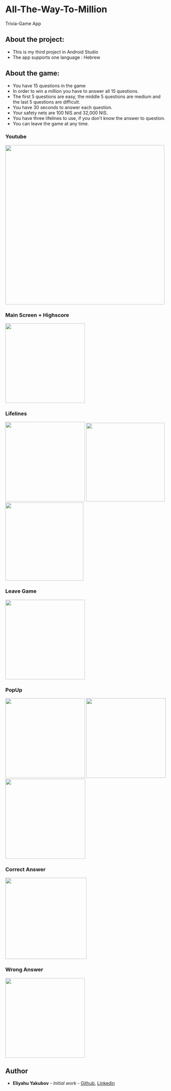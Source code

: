 # All-The-Way-To-Million
Trivia-Game App

## About the project:

- This is my third project in Android Studio 
- The app supports one language : Hebrew

## About the game:

- You have 15 questions in the game
- In order to win a million you have to answer all 15 questions. 
- The first 5 questions are easy, the middle 5 questions are medium and the last 5 questions are difficult. 
- You have 30 seconds to answer each question.
- Your safety nets are 100 NIS and 32,000 NIS.
- You have three lifelines to use, if you don't know the answer to question.
- You can leave the game at any time.

### Youtube
[<img src="https://github.com/EliYakubov7/All-The-Way-To-Million/blob/main/screenshots/youtube.png" width="500">
](https://youtu.be/6sz7Tpo0UcA "YouTube Video")

### Main Screen + Highscore

<img src="https://github.com/EliYakubov7/All-The-Way-To-Million/blob/main/screenshots/opening_game.gif" width="250">
  
### Lifelines

<img src="https://github.com/EliYakubov7/All-The-Way-To-Million/blob/main/screenshots/audience.png" width="250"> <img src="https://github.com/EliYakubov7/All-The-Way-To-Million/blob/main/screenshots/fifty_fifty.png" width="247"> <img src="https://github.com/EliYakubov7/All-The-Way-To-Million/blob/main/screenshots/change_question.gif" width="245">

### Leave Game

<img src="https://github.com/EliYakubov7/All-The-Way-To-Million/blob/main/screenshots/leave_question.png" width="250">

### PopUp

<img src="https://github.com/EliYakubov7/All-The-Way-To-Million/blob/main/screenshots/time_is_out.jpg" width="250"> <img src="https://github.com/EliYakubov7/All-The-Way-To-Million/blob/main/screenshots/popup.jpg" width="250"> <img src="https://github.com/EliYakubov7/All-The-Way-To-Million/blob/main/screenshots/leave.jpg" width="251">

### Correct Answer 

<img src="https://github.com/EliYakubov7/All-The-Way-To-Million/blob/main/screenshots/correct_answer.jpg" width="255">

### Wrong Answer 

<img src="https://github.com/EliYakubov7/All-The-Way-To-Million/blob/main/screenshots/wrong_answer.png" width="250">

## Author

* **Eliyahu Yakubov** - *Initial work* - [Github](https://github.com/EliYakubov7), [Linkedin](https://www.linkedin.com/in/eli-yakubov-961908173)

